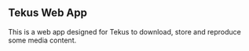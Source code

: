 ## Tekus Web App

This is a web app designed for Tekus to download, store and reproduce some media content.